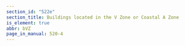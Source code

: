 ```yaml
---
section_id: "522e"
section_title: Buildings located in the V Zone or Coastal A Zone
is_element: true
abbr: bVZ
page_in_manual: 520-4
---
```

